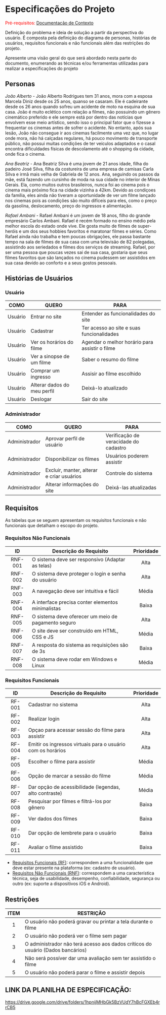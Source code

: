 # Especificações do Projeto

<span style="color:red">Pré-requisitos: <a href="1-Documentação de Contexto.md"> Documentação de Contexto</a></span>

Definição do problema e ideia de solução a partir da perspectiva do usuário. É composta pela definição do  diagrama de personas, histórias de usuários, requisitos funcionais e não funcionais além das restrições do projeto.

Apresente uma visão geral do que será abordado nesta parte do documento, enumerando as técnicas e/ou ferramentas utilizadas para realizar a especificações do projeto

## Personas

*João Alberto* - João Alberto Rodrigues tem 31 anos, mora com a esposa Marcela Diniz desde os 25 anos, quanso se casaram. Ele é cadeirante desde os 26 anos quando sofreu um acidente de moto na esquina de sua casa. João é muito eclético com relação a filmes, não possuindo um gênero cinemático preferido e ele sempre está por dentro das notícias que envolvem esse meio artístico, sendo isso o principal fator que o fizesse a frequentar os cinemas antes de sofrer o acidente. No entanto, após sua lesão, João não consegue ir aos cinemas facilmente uma vez que, no lugar onde mora, não há calçadas regulares, há pouco movimento de transporte público, não possui muitas condições de ter veículos adaptados e o casal encontra dificuldades físicas de descolamento até o shopping da cidade, onde fica o cinema.

*Ana Beatriz* - Ana Beatriz Silva é uma jovem de 21 anos idade, filha do padeiro José Silva, filha da costureira de uma empresa de camisas Carla Silva e irmã mais velha de Gabriela de 12 anos. Ana, seguindo os passos da mãe, está fazendo um cursinho de moda na sua cidade no interior de Minas Gerais. Ela, como muitos outros brasileiros, nunca foi ao cinema pois o cinema mais próximo fica na cidade vizinha a 42km. Devido as condiçoes da família, eles ainda não tiveram a oportunidade de ver um filme lançado nos cinemas pois as condições são muito difíceis para eles, como o preço da gasolina, deslocamento, preço do ingressos e alimentação.

*Rafael Ambani* - Rafael Ambani é um jovem de 18 anos, filho do grande empresário Carlos Ambani. Rafael é recém formado no ensino médio pela melhor escola do estado onde vive. Ele gosta muito de filmes de super-heróis e um dos seus hobbies favoritos é maratonar filmes e séries. Como Rafael ainda não trabalha e tem poucas obrigações, ele passa bastante tempo na sala de filmes de sua casa com uma televisão de 82 polegadas, assistindo aos seriedados e filmes dos serviços de streaming. Rafael, por ser uma pessoa que poucas vezes sai de sua casa, gostaria que seus filmes favoritos que são lançados no cinema pudessem ser assistidos em sua casa devido ao conforto e a seus gostos pessoais.


## Histórias de Usuários

### Usuário
|  COMO  |	         QUERO	             |  PARA
|:------:| --------------------------- | ------------------------------------------------|
|Usuário	| Entrar no site             	|  Entender as funcionalidades do site            |  
|Usuário	| Cadastrar	                  |  Ter acesso ao site e suas funcionalidades      |
|Usuário	| Ver os horários do filme   	|  Agendar o melhor horário para assistir o filme |
|Usuário	| Ver a sinopse de um filme	  |  Saber o resumo do filme                        |
|Usuário	| Comprar um ingresso	        |  Assisir ao filme escolhido                     |
|Usuário	| Alterar dados do meu perfil | 	Deixá-lo atualizado                            |
|Usuário	| Deslogar	                   |  Sair do site                                   |


### Administrador
|COMO	| QUERO	| PARA |
|:---:|-------|------|
|Administrador |	Aprovar perfil de usuário	                | Verificação de veracidade do cadastro |
|Administrador	| Disponibilizar os filmes                  |	Usuários poderem assistir             |
|Administrador	| Excluir, manter, alterar e criar usuários | Controle do sistema                   |
|Administrador	| Alterar informações do site               |	Deixá-las atualizadas                 |


## Requisitos

As tabelas que se seguem apresentam os requisitos funcionais e não funcionais que detalham o escopo do projeto.

### Requisitos Não Funcionais

|   ID	  |              Descrição do Requisito	                 | Prioridade |
|:------:|------------------------------------------------------|:----------:|
|RNF-001	| O sistema deve ser responsivo (Adaptar as telas)	    | Alta       |
|RNF-002	| O sistema deve proteger o login e senha do usuário	  | Alta       |
|RNF-003	| A navegação deve ser intuitiva e fácil	              | Média      |
|RNF-004	| A interface precisa conter elementos minimalistas	   | Baixa      |
|RNF-005 |	O sistema deve oferecer um meio de pagamento seguro	 | Alta       |
|RNF-006	| O site deve ser construído em HTML, CSS e JS	        | Média      |
|RNF-007 |	A resposta do sistema as requisições são de 3s	      | Baixa      |
|RNF-008 |	O sistema deve rodar em Windows e Linux	             | Média      |


### Requisitos Funcionais

|ID|	Descrição do Requisito |	Prioridade | 
|:-:|-----------------------|:----------:|
|RF-001|	Cadastrar no sistema |	Alta |
|RF-002|	Realizar login	| Alta |
|RF-003|	Opçao para acessar sessão do filme para assistir |	Alta |
|RF-004|	Emitir os ingressos virtuais para o usuário com os horários |	Alta |
|RF-005|	Escolher o filme para assistir |	Média |
|RF-006|	Opção de marcar a sessão do filme |	Média |
|RF-007|	Dar opção de acessibilidade (legendas, alto contraste) |	Média |
|RF-008|	Pesquisar por filmes e filtrá-los por gênero |	Baixa |
|RF-009|	Ver dados dos filmes |	Baixa |
|RF-010|	Dar opção de lembrete para o usuário |	Baixa |
|RF-011|	Avaliar o filme assistido |	Baixa |

- [Requisitos Funcionais
 (RF)](https://pt.wikipedia.org/wiki/Requisito_funcional):
 correspondem a uma funcionalidade que deve estar presente na
  plataforma (ex: cadastro de usuário).
- [Requisitos Não Funcionais
  (RNF)](https://pt.wikipedia.org/wiki/Requisito_n%C3%A3o_funcional):
  correspondem a uma característica técnica, seja de usabilidade,
  desempenho, confiabilidade, segurança ou outro (ex: suporte a
  dispositivos iOS e Android).

## Restrições

| ITEM	| RESTRIÇÃO         |
|:----:|-------------------|
|    1 |	O usuário não poderá gravar ou printar a tela durante o filme |
|    2 |	O usuário não poderá ver o filme sem pagar | 
|    3 |	O administrador não terá acesso aos dados críticos do usuário (Dados bancários) |
|    4 |	Não será possíver dar uma avaliação sem ter assistido o filme |
|    5 |	O usuário não poderá parar o filme e assistir depois |

## LINK DA PLANILHA DE ESPECIFICAÇÃO:
https://drive.google.com/drive/folders/1hpnijMHbGk5BzVUdY7hBcFGXEb4rrCB5
